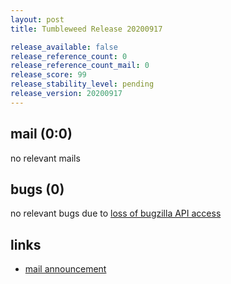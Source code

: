 ```yaml
---
layout: post
title: Tumbleweed Release 20200917

release_available: false
release_reference_count: 0
release_reference_count_mail: 0
release_score: 99
release_stability_level: pending
release_version: 20200917
---
```


## mail (0:0)

no relevant mails

## bugs (0)

<!--more-->

no relevant bugs due to [loss of bugzilla API access](https://bugzilla.opensuse.org/show_bug.cgi?id=1157722)



## links

- [mail announcement](https://lists.opensuse.org/opensuse-factory/2020-09/msg00160.html)
